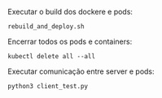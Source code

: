 Executar o build dos dockere e pods:

`rebuild_and_deploy.sh`

Encerrar todos os pods e containers:

`kubectl delete all --all`

Executar comunicação entre server e pods:

`python3 client_test.py`